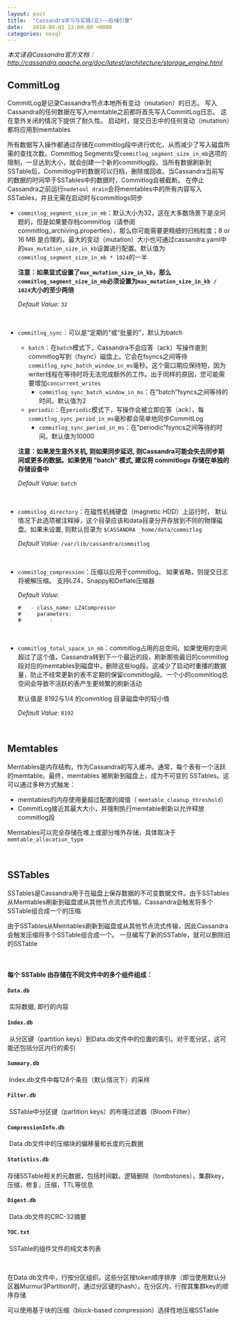 ```yaml
---
layout: post
title:  "Cassandra学习与实践(五)——存储引擎"
date:   2018-08-01 12:00:00 +0800
categories: nosql
---
```


*本文译自Cassandra官方文档：http://cassandra.apache.org/doc/latest/architecture/storage_engine.html*



## CommitLog

CommitLog是记录Cassandra节点本地所有变动（mutation）的日志。 写入Cassandra的任何数据在写入memtable之前都将首先写入CommitLog日志。 这在意外关闭的情况下提供了耐久性。 启动时，提交日志中的任何变动（mutation）都将应用到memtables

所有数据写入操作都通过存储在commitlog段中进行优化，从而减少了写入磁盘所需的查找次数。Commitlog Segments受`commitlog_segment_size_in_mb`选项的限制，一旦达到大小，就会创建一个新的commitlog段。当所有数据刷新到SSTable后，Commitlog中的数据可以归档，删除或回收。当Cassandra当前写的数据的时间早于SSTables中的数据时，Commitlog会被截断。 在停止Cassandra之前运行`nodetool drain`会将memtables中的所有内容写入SSTables，并且无需在启动时与commitlogs同步



- `commitlog_segment_size_in_mb`：默认大小为32，这在大多数场景下是没问题的，但是如果要存档commitlog（请参阅commitlog_archiving.properties），那么你可能需要更精细的归档粒度；8 or 16 MB 是合理的。最大的变动（mutation）大小也可通过cassandra.yaml中的`max_mutation_size_in_kb`设置进行配置。默认值为`commitlog_segment_size_in_mb * 1024`的一半

  **注意：如果显式设置了`max_mutation_size_in_kb`，那么`commitlog_segment_size_in_mb`必须设置为`max_mutation_size_in_kb / 1024`大小的至少两倍**


  *Default Value:* `32`

<br/>

- `commitlog_sync`：可以是“定期的”或“批量的”，默认为batch

  - `batch`：在`batch`模式下，Cassandra不会应答（ack）写操作直到commitlog写到（fsync）磁盘上。它会在fsyncs之间等待`commitlog_sync_batch_window_in_ms`毫秒。这个窗口期应保持短，因为writer线程在等待时将无法完成额外的工作。出于同样的原因，您可能需要增加`concurrent_writes`
    - `commitlog_sync_batch_window_in_ms`：在“batch”fsyncs之间等待的时间。默认值为2
  - `periodic`：在`periodic`模式下，写操作会被立即应答（ack），每`commitlog_sync_period_in_ms`毫秒都会简单地同步CommitLog
    - `commitlog_sync_period_in_ms`：在“periodic”fsyncs之间等待的时间。默认值为10000

  **注意：如果发生意外关机, 则如果同步延迟, 则Cassandra可能会失去同步期间或更多的数据。如果使用 "batch" 模式, 建议将 commitlogs 存储在单独的存储设备中**


  *Default Value:* `batch`

<br/>

- `commitlog_directory`：在磁性机械硬盘（magnetic HDD）上运行时， 默认情况下此选项被注释掉，这个目录应该和data目录分开存放到不同的物理磁盘。如果未设置, 则默认目录为 `$CASSANDRA _home/data/commitlog`

  *Default Value:* `/var/lib/cassandra/commitlog`

  <br/>

- `commitlog_compression`：压缩以应用于commitlog。 如果省略，则提交日志将被解压缩。 支持LZ4，Snappy和Deflate压缩器

  *Default Value:* 

  ```shell
  #   - class_name: LZ4Compressor
  #     parameters:
  #         -
  ```


<br/>

- `commitlog_total_space_in_mb`：commitlog占用的总空间。如果使用的空间超过了这个值，Cassandra转到下一个最近的段，刷新那些最旧的commitlog 段对应的memtables到磁盘中，删除这些log段。这减少了启动时重播的数据量，防止不经常更新的表不定期的保留commitlog段。一个小的commitlog总空间会导致不活跃的表产生更频繁的刷新活动

  默认值是 8192与1/4 的commitlog 目录磁盘中的较小值

  *Default Value:* `8192`


<br/>  



## Memtables

Memtables是内存结构，作为Cassandra的写入缓冲。通常，每个表有一个活跃的memtable。最终，memtables 被刷新到磁盘上，成为不可变的 SSTables。这可以通过多种方式触发：

- memtables的内存使用量超过配置的阈值（ `memtable_cleanup_threshold`）
- CommitLog接近其最大大小，并强制执行memtable刷新以允许释放commitlog段

Memtables可以完全存储在堆上或部分堆外存储，具体取决于`memtable_allocation_type`

<br/>  



## SSTables

SSTables是Cassandra用于在磁盘上保存数据的不可变数据文件。由于SSTables从Memtables刷新到磁盘或从其他节点流式传输，Cassandra会触发将多个SSTable组合成一个的压缩

由于SSTables从Memtables刷新到磁盘或从其他节点流式传输，因此Cassandra会触发压缩将多个SSTable组合成一个。 一旦编写了新的SSTable，就可以删除旧的SSTable

<br/>

#### 每个 SSTable 由存储在不同文件中的多个组件组成：

#### `Data.db`

​	实际数据, 即行的内容

#### `Index.db`

​	从分区键（partition keys）到Data.db文件中的位置的索引。对于宽分区，这可能还包括分区内行的索引

#### `Summary.db`

​	Index.db文件中每128个条目（默认情况下）的采样

#### `Filter.db`

​	SSTable中分区键（partition keys）的布隆过滤器（Bloom Filter）

#### `CompressionInfo.db`

​	Data.db文件中的压缩块的偏移量和长度的元数据

#### `Statistics.db`

​	存储SSTable相关的元数据，包括时间戳，逻辑删除（tombstones），集群key，压缩，修复，压缩，TTL等信息

#### `Digest.db`

​	Data.db文件的CRC-32摘要

#### `TOC.txt`

​	SSTable的组件文件的纯文本列表

<br/>

在Data.db文件中，行按分区组织。这些分区按token顺序排序（即当使用默认分区器Murmur3Partition时，通过分区键的hash）。在分区内，行按其集群key的顺序存储

可以使用基于块的压缩（block-based compression）选择性地压缩SSTable

